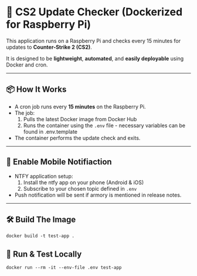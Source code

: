 # 🔄 CS2 Update Checker (Dockerized for Raspberry Pi)

This application runs on a Raspberry Pi and checks every 15 minutes for updates to **Counter-Strike 2 (CS2)**.

It is designed to be **lightweight**, **automated**, and **easily deployable** using Docker and cron.

---

## 📦 How It Works

- A cron job runs every **15 minutes** on the Raspberry Pi.
- The job:
  1. Pulls the latest Docker image from Docker Hub
  2. Runs the container using the `.env` file - necessary variables can be found in .env.template
- The container performs the update check and exits.

---

## 🔔 Enable Mobile Notifiaction

- NTFY application setup:
  1. Install the ntfy app on your phone (Android & iOS)
  2. Subscribe to your chosen topic defined in `.env`
- Push notification will be sent if armory is mentioned in release notes.

---

## 🛠️ Build The Image

``` docker build -t test-app . ```

## 🧪 Run & Test Locally

``` docker run --rm -it --env-file .env test-app ```

